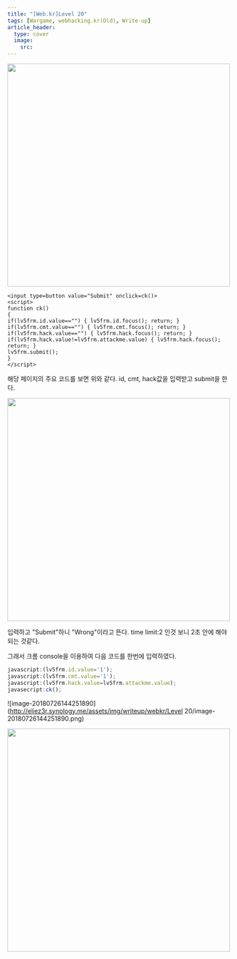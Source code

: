 ```yaml
---
title: "[Web.kr]Level 20"
tags: [Wargame, webhacking.kr(Old), Write-up]
article_header:
  type: cover
  image:
    src: 
---
```


<img src="http://eliez3r.synology.me/assets/img/writeup/webkr/Level 20/image-20180726143450823.png" width="500px">

```php+HTML
<input type=button value="Submit" onclick=ck()>
<script>
function ck()
{
if(lv5frm.id.value=="") { lv5frm.id.focus(); return; }
if(lv5frm.cmt.value=="") { lv5frm.cmt.focus(); return; }
if(lv5frm.hack.value=="") { lv5frm.hack.focus(); return; }
if(lv5frm.hack.value!=lv5frm.attackme.value) { lv5frm.hack.focus(); return; }
lv5frm.submit();
}
</script>
```

해당 페이지의 주요 코드를 보면 위와 같다. id, cmt, hack값을 입력받고 submit을 한다.



<img src="http://eliez3r.synology.me/assets/img/writeup/webkr/Level 20/image-20180726143708550.png" width="500px">

 입력하고 "Submit"하니 "Wrong"이라고 뜬다. time limit:2 인것 보니 2초 안에 해야 되는 것같다.

그래서 크롬 console을 이용하여 다음 코드를 한번에 입력하였다.

```js
javascript:(lv5frm.id.value='1'); 
javascript:(lv5frm.cmt.value='1');
javascript:(lv5frm.hack.value=lv5frm.attackme.value);
javasecript:ck();
```

![image-20180726144251890](http://eliez3r.synology.me/assets/img/writeup/webkr/Level 20/image-20180726144251890.png)

<img src="http://eliez3r.synology.me/assets/img/writeup/webkr/Level 20/image-20180726144230888.png" width="500px">

